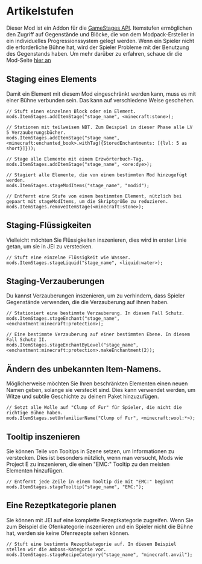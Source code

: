 # Artikelstufen

Dieser Mod ist ein Addon für die [GameStages API](https://minecraft.curseforge.com/projects/game-stages). Itemstufen ermöglichen den Zugriff auf Gegenstände und Blöcke, die von dem Modpack-Ersteller in ein individuelles Progressionssystem gelegt werden. Wenn ein Spieler nicht die erforderliche Bühne hat, wird der Spieler Probleme mit der Benutzung des Gegenstands haben. Um mehr darüber zu erfahren, schaue dir die Mod-Seite [hier an](https://minecraft.curseforge.com/projects/item-stages)

## Staging eines Elements

Damit ein Element mit diesem Mod eingeschränkt werden kann, muss es mit einer Bühne verbunden sein. Das kann auf verschiedene Weise geschehen.

```zenscript
// Stuft einen einzelnen Block oder ein Element. 
mods.ItemStages.addItemStage("stage_name", <minecraft:stone>);

// Stationen mit teilweisem NBT. Zum Beispiel in dieser Phase alle LV 5 Verzauberungsbücher.
mods.ItemStages.addItemStage("stage_name", <minecraft:enchanted_book>.withTag({StoredEnchantments: [{lvl: 5 as short}]}));

// Stage alle Elemente mit einem Erzwörterbuch-Tag.
mods.ItemStages.addItemStage("stage_name", <ore:dye>);

// Stagiert alle Elemente, die von einem bestimmten Mod hinzugefügt werden.
mods.ItemStages.stageModItems("stage_name", "modid");

// Entfernt eine Stufe von einem bestimmten Element, nützlich bei gepaart mit stageModItems, um die Skriptgröße zu reduzieren.
mods.ItemStages.removeItemStage(<minecraft:stone>);
```

## Staging-Flüssigkeiten

Vielleicht möchten Sie Flüssigkeiten inszenieren, dies wird in erster Linie getan, um sie in JEI zu verstecken.

```zenscript
// Stuft eine einzelne Flüssigkeit wie Wasser.
mods.ItemStages.stageLiquid("stage_name", <liquid:water>);
```

## Staging-Verzauberungen

Du kannst Verzauberungen inszenieren, um zu verhindern, dass Spieler Gegenstände verwenden, die die Verzauberung auf ihnen haben.

```zenscript
// Stationiert eine bestimmte Verzauberung. In diesem Fall Schutz.
mods.ItemStages.stageEnchant("stage_name", <enchantment:minecraft:protection>);

// Eine bestimmte Verzauberung auf einer bestimmten Ebene. In diesem Fall Schutz II.
mods.ItemStages.stageEnchantByLevel("stage_name", <enchantment:minecraft:protection>.makeEnchantment(2));
```

## Ändern des unbekannten Item-Namens.

Möglicherweise möchten Sie Ihren beschränkten Elementen einen neuen Namen geben, solange sie versteckt sind. Dies kann verwendet werden, um Witze und subtile Geschichte zu deinem Paket hinzuzufügen.

```zenscript
// Setzt alle Wolle auf "Clump of Fur" für Spieler, die nicht die richtige Bühne haben.
mods.ItemStages.setUnfamiliarName("Clump of Fur", <minecraft:wool:*>);
```

## Tooltip inszenieren

Sie können Teile von Tooltips in Szene setzen, um Informationen zu verstecken. Dies ist besonders nützlich, wenn man versucht, Mods wie Project E zu inszenieren, die einen "EMC:" Tooltip zu den meisten Elementen hinzufügen.

```zenscript
// Entfernt jede Zeile in einem Tooltip die mit "EMC:" beginnt
mods.ItemStages.stageTooltip("stage_name", "EMC:");
```

## Eine Rezeptkategorie planen

Sie können mit JEI auf eine komplette Rezeptkategorie zugreifen. Wenn Sie zum Beispiel die Ofenkategorie inszenieren und ein Spieler nicht die Bühne hat, werden sie keine Ofenrezepte sehen können.

```zenscript
// Stuft eine bestimmte Rezeptkategorie auf. In diesem Beispiel stellen wir die Amboss-Kategorie vor.
mods.ItemStages.stageRecipeCategory("stage_name", "minecraft.anvil");
```